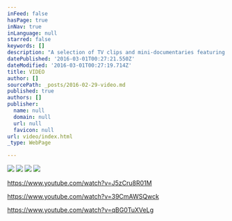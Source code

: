 ```yaml
---
inFeed: false
hasPage: true
inNav: true
inLanguage: null
starred: false
keywords: []
description: "A selection of TV clips and mini-documentaries featuring Charles' work"
datePublished: '2016-03-01T00:27:21.550Z'
dateModified: '2016-03-01T00:27:19.714Z'
title: VIDEO
author: []
sourcePath: _posts/2016-02-29-video.md
published: true
authors: []
publisher:
  name: null
  domain: null
  url: null
  favicon: null
url: video/index.html
_type: WebPage

---
```

![](https://the-grid-user-content.s3-us-west-2.amazonaws.com/68e93880-1943-4264-91e6-0137cd781d51.png)
![](https://the-grid-user-content.s3-us-west-2.amazonaws.com/fe3c7cfd-b4cd-4159-8cb3-25845c635683.png)
![](https://the-grid-user-content.s3-us-west-2.amazonaws.com/f96e799b-bdc2-4a15-8b81-baac648177b7.png)
![](https://the-grid-user-content.s3-us-west-2.amazonaws.com/7fbfdcf0-c2dd-4a60-b902-b6991e7fbd41.png)

https://www.youtube.com/watch?v=J5zCru8R01M

https://www.youtube.com/watch?v=39CmAWSQwck

https://www.youtube.com/watch?v=qBG0TuXVeLg